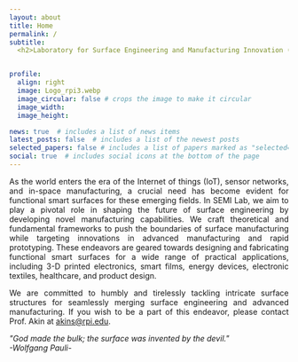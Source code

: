 ```yaml
---
layout: about
title: Home
permalink: /
subtitle: 
  <h2>Laboratory for Surface Engineering and Manufacturing Innovation (SEMI) </h2>


profile:
  align: right
  image: Logo_rpi3.webp
  image_circular: false # crops the image to make it circular
  image_width: 
  image_height: 

news: true  # includes a list of news items
latest_posts: false  # includes a list of the newest posts
selected_papers: false # includes a list of papers marked as "selected={true}"
social: true  # includes social icons at the bottom of the page
---
```


<style>
  .justified-text {
    text-align: justify;
  }
</style>

<body>

<p class="justified-text">
  As the world enters the era of the Internet of things (IoT), sensor networks, and in-space manufacturing, a crucial need has become evident for functional smart surfaces for these emerging fields. In SEMI Lab, we aim to play a pivotal role in shaping the future of surface engineering by developing novel manufacturing capabilities. We craft theoretical and fundamental frameworks to push the boundaries of surface manufacturing while targeting innovations in advanced manufacturing and rapid prototyping. These endeavors are geared towards designing and fabricating functional smart surfaces for a wide range of practical applications, including 3-D printed electronics, smart films, energy devices, electronic textiles, healthcare, and product design. 
<p class="justified-text">


<p class="justified-text">
  We are committed to humbly and tirelessly tackling intricate surface structures for seamlessly merging surface engineering and advanced manufacturing. If you wish to be a part of this endeavor, please contact Prof. Akin at <a href="mailto:akins@rpi.edu">akins@rpi.edu</a>. </p>  
  <p class="justified-text">
  
  <i>"God made the bulk; the surface was invented by the devil."</i>
  <br>
  <i>-Wolfgang Pauli-</i>
  </p>  